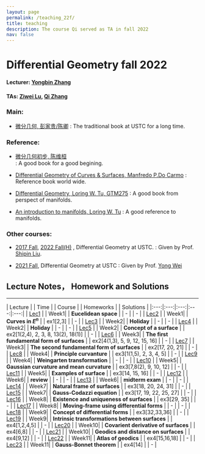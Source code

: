 ```yaml
---
layout: page
permalink: /teaching_22f/
title: teaching
description: The course Qi served as TA in fall 2022 
nav: false
---
```


# Differential Geometry fall 2022
#### Lecturer: [Yongbin Zhang](ybzhang@amss.ac.cn)
#### TAs: [Ziwei Lu](zabanya@mail.ustc.edu.cn), [Qi Zhang](bon-qi.github.io)
### Main: 
* [微分几何, 彭家贵/陈卿](https://book.douban.com/subject/1239802/) 
  : The traditional book at USTC for a long time.

### Reference:
* [微分几何初步, 陈维桓](https://book.douban.com/subject/1239802//)  
  : A good book for a good begining.
* [Differential Geometry of Curves & Surfaces, Manfredo P.Do Carmo](http://www2.ing.unipi.it/griff/files/dC.pdf) 
 : Reference book world wide.
* [Differential Geometry, Loring W. Tu, GTM275](http://www.math.nagoya-u.ac.jp/~richard/teaching/f2018/Tu_geometry.pdf)
 : A good book from perspect of manifolds.

* [An introduction to manifolds, Loring W. Tu](https://im0.p.lodz.pl/~kubarski/AnalizaIV/Wyklady/L-Tu-1441973990.pdf)
 : A good reference to manifolds.

### Other courses:
* [2017 Fall](http://staff.ustc.edu.cn/~spliu/Teach_RG2017.html), [2022 Fall(H)](http://staff.ustc.edu.cn/~spliu/Teaching.html) , Differential Geometry at USTC.
  : Given by Prof. [Shipin Liu](http://staff.ustc.edu.cn/~spliu/index.html).

* [2021 Fall](), Differential Geometry at USTC
  : Given by Prof. [Yong Wei](http://staff.ustc.edu.cn/~yongwei/)

## Lecture Notes， Homework and Solutions
---

| Lecture |  |    Time    |  |  Course  |  |  Homeworks  |  |    Solutions    |
|:---:|:---:|:---:|:---:|:---:| 
| [Lec1]() | | Week1| | **Eucelidean space** | |  -   | | - | 
| [Lec2]() | | Week1| | **Curves in $E^n$** | | ex1[2,3] | | - | 
| [Lec3]() | | Week2| | **Holiday** | | - | | - | 
| [Lec4]() | | Week2| | **Holiday** | | - | | - | 
| [Lec5]() | | Week2| | **Concept of a surface** | | ex2[1(2,4), 2, 3, 8, 13(2), 18(1)]  | | - | 
| [Lec6]() | | Week3| | **The first fundamental form of surfaces** | | ex2[4(1,3), 5, 9, 12, 15, 16] | | - | 
| [Lec7]() | | Week3| | **The second fundamental form of surfaces** | | ex2[17, 20, 21] | | - | 
| [Lec8]() | | Week4| | **Principle curvanture** | | ex3[1(1,5), 2, 3, 4, 5] | | - | 
| [Lec9]() | | Week4| | **Weingarten transformation** | | - | | - | 
| [Lec10]() | | Week5| | **Gaussian curvature and mean curvature** | | ex3[7,8(2), 9, 10, 12] | | - | 
| [Lec11]() | | Week5| | **Examples of surface** | | ex3[14, 15, 16] | | - | 
| [Lec12]() | | Week6| | **review** | | - | | - | 
| [Lec13]() | | Week6| | **midterm exam** | | - | | - | 
| [Lec14]() | | Week7| | **Natural frame of surfaces** | | ex3[18, 20, 24, 31] | | - | 
| [Lec15]() | | Week7| | **Gauss-Codazzi equation** | | ex3[17, 19, 22, 25, 27] | | - | 
| [Lec16]() | | Week8| | **Existence and uniqueness of surfaces** | | ex3[29, 35] | | - | 
| [Lec17]() | | Week8| | **Moving-frame using differential forms** | | - | | - | 
| [Lec18]() | | Week9| | **Concept of differential forms** | | ex3[32,33,36] | | - | 
| [Lec19]() | | Week9| | **Intrinsic transformations between surfaces** | | ex4[1,2,4,5] | | - | 
| [Lec20]() | | Week10| | **Covarient derivative of surfaces** | | ex4[6,8] | | - | 
| [Lec21]() | | Week10| | **Geodics and distance on surfaces** | | ex4[9,12] | | - | 
| [Lec22]() | | Week11| | **Atlas of geodics** | | ex4[15,16,18] | | - | 
| [Lec23]() | | Week11| | **Gauss-Bonnet theorem** | | ex4[14] | | - | 
<!--
| [Lec24]() | | Week12| | **Balabalabala** | | - | | - | 
| [Lec25]() | | Week12| | **Balabalabala** | | ex4[19,20] | | - | 
| [Lec26]() | | Week13| | **Balabalabala** | | - | | - | 
| [Lec27]() | | Week13| | **Balabalabala** | | ex5[3] | | - | 
| [Lec28]() | | Week14| | **Balabalabala** | | - | | - | 
| [Lec29]() | | Week14| | **Balabalabala** | | ex5[1(2,3,4), 2, 5, 6, 8, 9] | | - | 
| [Lec30]() | | Week15| | **Balabalabala** | | ex5[10,12,13,14] | | - | 
| [Lec31]() | | Week15| | **Balabalabala** | | ex5[24, 25] | | - | 
-->

